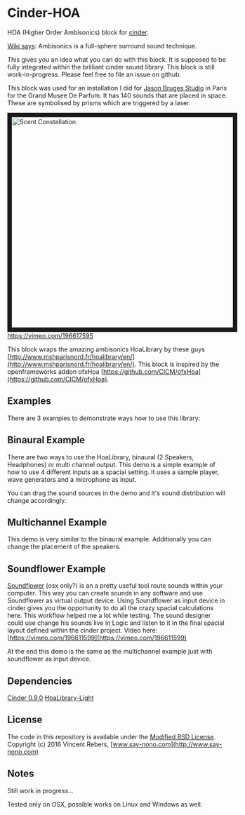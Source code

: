 Cinder-HOA
==========

HOA (Higher Order Ambisonics) block for [cinder](http://libcinder.org/).

[Wiki says](https://en.wikipedia.org/wiki/Ambisonics): Ambisonics is a full-sphere surround sound technique.

This gives you an idea what you can do with this block. It is supposed to be fully integrated within the brilliant cinder sound library. This block is still work-in-progress. Please feel free to file an issue on github.

This block was used for an installation I did for [Jason Bruges Studio](http://www.jasonbruges.com/art/#/scent-constellation/) in Paris for the Grand Musee De Parfum.
It has 140 sounds that are placed in space. These are symbolised by prisms which are triggered by a laser.

<a href="https://vimeo.com/196617595?autoplay=1" target="_blank"><img src="https://static1.squarespace.com/static/573d923d1d07c0e136e68703/t/585abd0d3e00be7e29cc1d4e/1482341684158/?format=2500w" 
alt="Scent Constellation" width="640" height="480" border="10" /><br/>https://vimeo.com/196617595</a>


This block wraps the amazing ambisonics HoaLibrary by these guys [http://www.mshparisnord.fr/hoalibrary/en/](http://www.mshparisnord.fr/hoalibrary/en/).
This block is inspired by the openframeworks addon ofxHoa [https://github.com/CICM/ofxHoa](https://github.com/CICM/ofxHoa).


Examples
------------

There are 3 examples to demonstrate ways how to use this library:


Binaural Example
------------

There are two ways to use the HoaLibrary, binaural (2 Speakers, Headphones) or multi channel output. This demo is a simple example of how to use 4 different inputs as a spacial setting. It uses a sample player, wave generators and a microphone as input.

You can drag the sound sources in the demo and it's sound distribution will change accordingly.


Multichannel Example
------------

This demo is very similar to the binaural example. Additionally you can change the placement of the speakers.


Soundflower Example
------------

[Soundflower](https://github.com/RogueAmoeba/Soundflower-Original) (osx only?) is an a pretty useful tool route sounds within your computer. This way you can create sounds in any software and use Soundflower as virtual output device. Using Soundflower as input device in cinder gives you the opportunity to do all the crazy spacial calculations here. This workflow helped me a lot while testing. The sound designer could use change his sounds live in Logic and listen to it in the final spacial layout defined within the cinder project. 
Video here: [https://vimeo.com/196611599](https://vimeo.com/196611599)

At the end this demo is the same as the multichannel example just with soundflower as input device.


Dependencies
------------

[Cinder 0.9.0](http://libcinder.org/)
[HoaLibrary-Light](https://github.com/CICM/HoaLibrary-Light)


License
-------
The code in this repository is available under the [Modified BSD License](http://directory.fsf.org/wiki/License:BSD_3Clause).
Copyright (c) 2016 Vincent Rebers, [www.say-nono.com](http://www.say-nono.com)


Notes
-------

Still work in progress...

Tested only on OSX, possible works on Linux and Windows as well.
